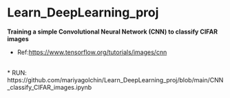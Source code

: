 # Learn_DeepLearning_proj

**Training a simple Convolutional Neural Network (CNN) to classify CIFAR images**
* Ref:https://www.tensorflow.org/tutorials/images/cnn
<br>
* RUN: https://github.com/mariyagolchin/Learn_DeepLearning_proj/blob/main/CNN_classify_CIFAR_images.ipynb

